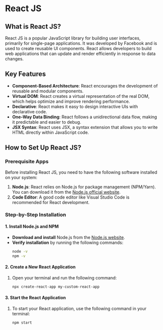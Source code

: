 # React JS

## What is React JS?
React JS is a popular JavaScript library for building user interfaces, primarily for single-page applications. It was developed by Facebook and is used to create reusable UI components. React allows developers to build web applications that can update and render efficiently in response to data changes.

## Key Features
- **Component-Based Architecture**: React encourages the development of reusable and modular components.
- **Virtual DOM**: React creates a virtual representation of the real DOM, which helps optimize and improve rendering performance.
- **Declarative**: React makes it easy to design interactive UIs with declarative code.
- **One-Way Data Binding**: React follows a unidirectional data flow, making it predictable and easier to debug.
- **JSX Syntax**: React uses JSX, a syntax extension that allows you to write HTML directly within JavaScript code.

## How to Set Up React JS?

### Prerequisite Apps
Before installing React JS, you need to have the following software installed on your system:
1. **Node.js**: React relies on Node.js for package management (NPM/Yarn). You can download it from the [Node.js official website](https://nodejs.org/).
2. **Code Editor**: A good code editor like Visual Studio Code is recommended for React development.

### Step-by-Step Installation

#### 1. Install Node.js and NPM
- **Download and install** Node.js from the [Node.js website](https://nodejs.org/).
- **Verify installation** by running the following commands:
  ```bash
  node -v
  npm -v

#### 2. Create a New React Application
1. Open your terminal and run the following command:
   ```bash
   npx create-react-app my-custom-react-app

#### 3. Start the React Application
1. To start your React application, use the following command in your terminal:
   ```bash
   npm start
